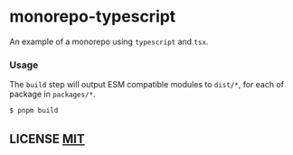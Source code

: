 # monorepo-typescript
An example of a monorepo using `typescript` and `tsx`.

### Usage
The `build` step will output ESM compatible modules to `dist/*`, for each of package in `packages/*`.

```bash
$ pnpm build
```

## LICENSE [MIT](LICENSE)
